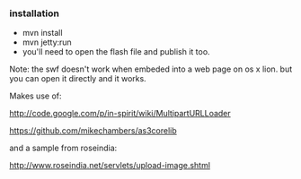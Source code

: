 ### installation
* mvn install
* mvn jetty:run
* you'll need to open the flash file and publish it too.

Note: the swf doesn't work when embeded into a web page on os x lion. but you can open it directly and it works.

Makes use of: 

http://code.google.com/p/in-spirit/wiki/MultipartURLLoader

https://github.com/mikechambers/as3corelib

and a sample from roseindia:

http://www.roseindia.net/servlets/upload-image.shtml